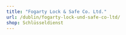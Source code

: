 ```yaml
---
title: "Fogarty Lock & Safe Co. Ltd."
url: /dublin/fogarty-lock-und-safe-co-ltd/
shop: Schlüsseldienst
---
```

